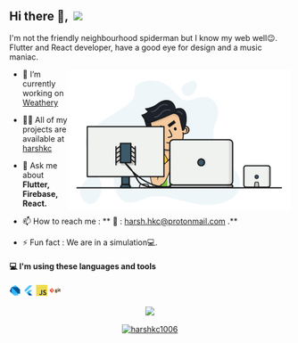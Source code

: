 ## Hi there 👋, &nbsp;![](https://visitor-badge.glitch.me/badge?page_id=harshkc.harshkc)

I'm not the friendly neighbourhood spiderman but I know my web well😉. Flutter and React developer, have a good eye for design and a music maniac.

<img align="right" alt="Developer GIF" src="https://github.com/harshkc/harshkc/blob/master/developer.gif?raw=true" width="400" height="auto" />

- 🔭 I’m currently working on [Weathery](https://github.com/harshkc/weathery)

- 👨‍💻 All of my projects are available at [harshkc](harshkc.me)

- 💬 Ask me about **Flutter, Firebase, React.**

- 📫 How to reach me : ** 📩 : harsh.hkc@protonmail.com .**

- ⚡ Fun fact : We are in a simulation💻.

#### 💻 I'm using these languages and tools 

<code><img height="20" src="https://raw.githubusercontent.com/github/explore/80688e429a7d4ef2fca1e82350fe8e3517d3494d/topics/dart/dart.png"></code>
<code><img height="20" src="https://raw.githubusercontent.com/github/explore/80688e429a7d4ef2fca1e82350fe8e3517d3494d/topics/flutter/flutter.png"></code>
<code><img height="20" src="https://raw.githubusercontent.com/github/explore/80688e429a7d4ef2fca1e82350fe8e3517d3494d/topics/javascript/javascript.png"></code>
<code><img height="20" src="https://raw.githubusercontent.com/github/explore/80688e429a7d4ef2fca1e82350fe8e3517d3494d/topics/git/git.png"></code>

<p align="center">
<img align="center" src="https://github-readme-stats.vercel.app/api?username=harshkc&count_private=true&show_icons=true"/>
</p>

<p align="center">
<a href="https://linkedin.com/in/harshkc1006" target="blank"><img align="center" src="https://cdn.jsdelivr.net/npm/simple-icons@3.0.1/icons/linkedin.svg" alt="harshkc1006" height="20" width="20" /></a>
</p>
